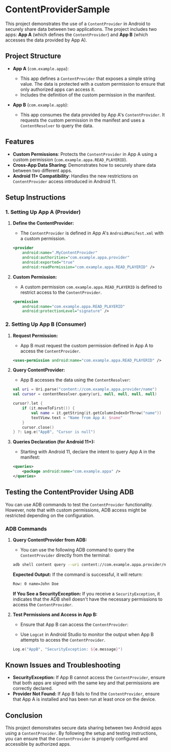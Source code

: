 # ContentProviderSample

This project demonstrates the use of a `ContentProvider` in Android to securely share data between two applications. The project includes two apps: **App A** (which defines the `ContentProvider`) and **App B** (which accesses the data provided by App A).

## Project Structure

- **App A** (`com.example.appa`): 
  - This app defines a `ContentProvider` that exposes a simple string value. The data is protected with a custom permission to ensure that only authorized apps can access it.
  - Includes the definition of the custom permission in the manifest.

- **App B** (`com.example.appb`): 
  - This app consumes the data provided by App A's `ContentProvider`. It requests the custom permission in the manifest and uses a `ContentResolver` to query the data.

## Features

- **Custom Permissions**: Protects the `ContentProvider` in App A using a custom permission (`com.example.appa.READ_PLAYERID`).
- **Cross-App Data Sharing**: Demonstrates how to securely share data between two different apps.
- **Android 11+ Compatibility**: Handles the new restrictions on `ContentProvider` access introduced in Android 11.

## Setup Instructions

### 1. Setting Up App A (Provider)

1. **Define the ContentProvider:**
   - The `ContentProvider` is defined in App A's `AndroidManifest.xml` with a custom permission.

   ```xml
   <provider
       android:name=".MyContentProvider"
       android:authorities="com.example.appa.provider"
       android:exported="true"
       android:readPermission="com.example.appa.READ_PLAYERID" />

2. **Custom Permission:**
   - A custom permission `com.example.appa.READ_PLAYERID` is defined to restrict access to the `ContentProvider`.

   ```xml
   <permission
       android:name="com.example.appa.READ_PLAYERID"
       android:protectionLevel="signature" />
   ```

### 2. Setting Up App B (Consumer)

1. **Request Permission:**
   - App B must request the custom permission defined in App A to access the `ContentProvider`.

   ```xml
   <uses-permission android:name="com.example.appa.READ_PLAYERID" />
   ```

2. **Query ContentProvider:**
   - App B accesses the data using the `ContentResolver`:

   ```kotlin
   val uri = Uri.parse("content://com.example.appa.provider/name")
   val cursor = contentResolver.query(uri, null, null, null, null)

   cursor?.let {
       if (it.moveToFirst()) {
           val name = it.getString(it.getColumnIndexOrThrow("name"))
           textView.text = "Name from App A: $name"
       }
       cursor.close()
   } ?: Log.e("AppB", "Cursor is null")
   ```

3. **Queries Declaration (for Android 11+):**
   - Starting with Android 11, declare the intent to query App A in the manifest:

   ```xml
   <queries>
       <package android:name="com.example.appa" />
   </queries>
   ```

## Testing the ContentProvider Using ADB

You can use ADB commands to test the `ContentProvider` functionality. However, note that with custom permissions, ADB access might be restricted depending on the configuration.

### ADB Commands

1. **Query ContentProvider from ADB:**
   - You can use the following ADB command to query the `ContentProvider` directly from the terminal:

   ```bash
   adb shell content query --uri content://com.example.appa.provider/name
   ```

   **Expected Output:**
   If the command is successful, it will return:

   ```bash
   Row: 0 name=John Doe
   ```

   **If You See a SecurityException:**
   If you receive a `SecurityException`, it indicates that the ADB shell doesn't have the necessary permissions to access the `ContentProvider`.

2. **Test Permissions and Access in App B:**
   - Ensure that App B can access the `ContentProvider`:

   - Use `Logcat` in Android Studio to monitor the output when App B attempts to access the `ContentProvider`.

   ```kotlin
   Log.e("AppB", "SecurityException: ${e.message}")
   ```

## Known Issues and Troubleshooting

- **SecurityException:** If App B cannot access the `ContentProvider`, ensure that both apps are signed with the same key and that permissions are correctly declared.
- **Provider Not Found:** If App B fails to find the `ContentProvider`, ensure that App A is installed and has been run at least once on the device.

## Conclusion

This project demonstrates secure data sharing between two Android apps using a `ContentProvider`. By following the setup and testing instructions, you can ensure that the `ContentProvider` is properly configured and accessible by authorized apps.
